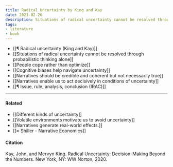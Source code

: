 ```yaml
---
title: Radical Uncertainty by King and Kay
date: 2021-02-26
description: Situations of radical uncertainty cannot be resolved through probablistic thinking alone.
tags:
- literature
- book
---
```


- [[¶ Radical uncertainty (King and Kay)]]
- [[Situations of radical uncertainty cannot be resolved through probabilistic thinking alone]]
- [[People cope rather than optimize]]
- [[Cognitive biases help navigate uncertainty]]
- [[Narratives should be credible and coherent but not necessarily true]]
- [[Narratives enable us to act decisively in conditions of uncertainty]]
- [[¶ Issue, rule, analysis, conclusion (IRAC)]]

---
#### Related
- [[Different kinds of uncertainty]]
- [[Volatile environments motivate us to avoid uncertainty]]
- [[Narratives generate real-world effects.]]
- [[≈ Shiller - Narrative Economics]]

#### Citation
Kay, John, and Mervyn King. Radical Uncertainty: Decision-Making Beyond the Numbers. New York, NY: WW Norton, 2020.
